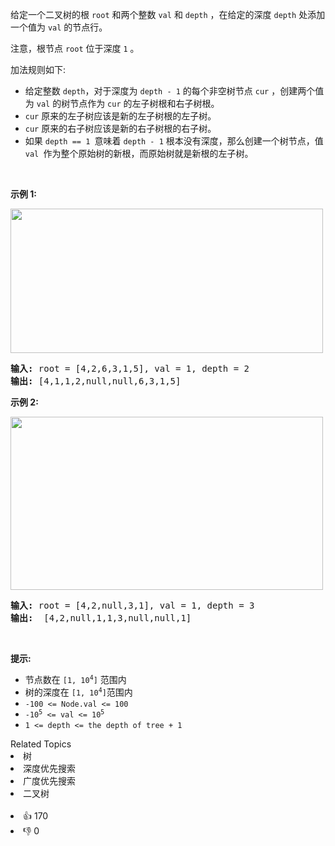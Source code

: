 <p>给定一个二叉树的根&nbsp;<code>root</code>&nbsp;和两个整数 <code>val</code> 和&nbsp;<code>depth</code>&nbsp;，在给定的深度&nbsp;<code>depth</code>&nbsp;处添加一个值为 <code>val</code> 的节点行。</p>

<p>注意，根节点&nbsp;<code>root</code>&nbsp;位于深度&nbsp;<code>1</code>&nbsp;。</p>

<p>加法规则如下:</p>

<ul> 
 <li>给定整数&nbsp;<code>depth</code>，对于深度为&nbsp;<code>depth - 1</code> 的每个非空树节点 <code>cur</code> ，创建两个值为 <code>val</code> 的树节点作为 <code>cur</code> 的左子树根和右子树根。</li> 
 <li><code>cur</code> 原来的左子树应该是新的左子树根的左子树。</li> 
 <li><code>cur</code> 原来的右子树应该是新的右子树根的右子树。</li> 
 <li>如果 <code>depth == 1 </code>意味着&nbsp;<code>depth - 1</code>&nbsp;根本没有深度，那么创建一个树节点，值 <code>val </code>作为整个原始树的新根，而原始树就是新根的左子树。</li> 
</ul>

<p>&nbsp;</p>

<p><strong>示例 1:</strong></p>

<p><img src="https://assets.leetcode.com/uploads/2021/03/15/addrow-tree.jpg" style="height: 231px; width: 500px;" /></p>

<pre>
<strong>输入:</strong> root = [4,2,6,3,1,5], val = 1, depth = 2
<strong>输出:</strong> [4,1,1,2,null,null,6,3,1,5]</pre>

<p><strong>示例 2:</strong></p>

<p><img src="https://assets.leetcode.com/uploads/2021/03/11/add2-tree.jpg" style="height: 277px; width: 500px;" /></p>

<pre>
<strong>输入:</strong> root = [4,2,null,3,1], val = 1, depth = 3
<strong>输出:</strong>  [4,2,null,1,1,3,null,null,1]
</pre>

<p>&nbsp;</p>

<p><strong>提示:</strong></p>

<ul> 
 <li>节点数在&nbsp;<code>[1, 10<sup>4</sup>]</code>&nbsp;范围内</li> 
 <li>树的深度在&nbsp;<code>[1, 10<sup>4</sup>]</code>范围内</li> 
 <li><code>-100 &lt;= Node.val &lt;= 100</code></li> 
 <li><code>-10<sup>5</sup>&nbsp;&lt;= val &lt;= 10<sup>5</sup></code></li> 
 <li><code>1 &lt;= depth &lt;= the depth of tree + 1</code></li> 
</ul>

<div><div>Related Topics</div><div><li>树</li><li>深度优先搜索</li><li>广度优先搜索</li><li>二叉树</li></div></div><br><div><li>👍 170</li><li>👎 0</li></div>